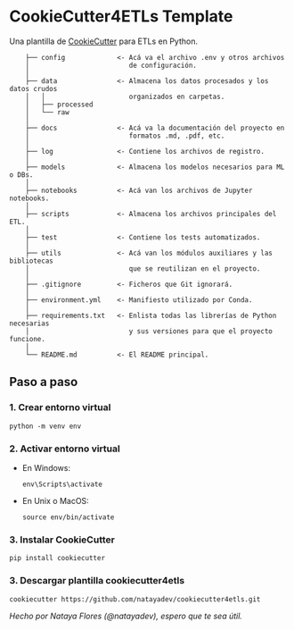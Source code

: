 # CookieCutter4ETLs Template
Una plantilla de [CookieCutter](https://cookiecutter.readthedocs.io/en/1.7.3/index.html) para ETLs en Python.

        ├── config             <- Acá va el archivo .env y otros archivos
        │                         de configuración.
        │
        ├── data               <- Almacena los datos procesados y los datos crudos
        │   │                     organizados en carpetas.
        │   ├── processed
        │   └── raw
        │
        ├── docs               <- Acá va la documentación del proyecto en
        │                         formatos .md, .pdf, etc.
        │
        ├── log                <- Contiene los archivos de registro.
        │
        ├── models             <- Almacena los modelos necesarios para ML o DBs.
        │
        ├── notebooks          <- Acá van los archivos de Jupyter notebooks.
        │
        ├── scripts            <- Almacena los archivos principales del ETL.
        │
        ├── test               <- Contiene los tests automatizados.
        │
        ├── utils              <- Acá van los módulos auxiliares y las bibliotecas
        │                         que se reutilizan en el proyecto.
        │
        ├── .gitignore         <- Ficheros que Git ignorará.
        │
        ├── environment.yml    <- Manifiesto utilizado por Conda.
        │
        ├── requirements.txt   <- Enlista todas las librerías de Python necesarias
        │                         y sus versiones para que el proyecto funcione.
        │
        └── README.md          <- El README principal.

## Paso a paso

### 1. Crear entorno virtual
```python -m venv env```

### 2. Activar entorno virtual
- En Windows:

  ```env\Scripts\activate```

- En Unix o MacOS:

  ```source env/bin/activate```

### 3. Instalar CookieCutter
```pip install cookiecutter```

### 3. Descargar plantilla cookiecutter4etls
```cookiecutter https://github.com/natayadev/cookiecutter4etls.git```

*Hecho por Nataya Flores (@natayadev), espero que te sea útil.*
